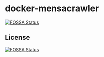 # docker-mensacrawler
[![FOSSA Status](https://app.fossa.io/api/projects/git%2Bgithub.com%2Fmoritzfl%2Fdocker-mensacrawler.svg?type=shield)](https://app.fossa.io/projects/git%2Bgithub.com%2Fmoritzfl%2Fdocker-mensacrawler?ref=badge_shield)



## License
[![FOSSA Status](https://app.fossa.io/api/projects/git%2Bgithub.com%2Fmoritzfl%2Fdocker-mensacrawler.svg?type=large)](https://app.fossa.io/projects/git%2Bgithub.com%2Fmoritzfl%2Fdocker-mensacrawler?ref=badge_large)